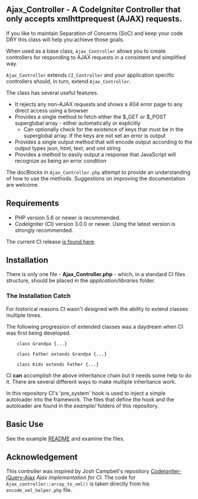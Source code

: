 ## Ajax_Controller - A CodeIgniter Controller that only accepts xmlhttprequest (AJAX) requests.

If you like to maintain Separation of Concerns (SoC) and keep your code DRY this class will help you achieve those goals.

When used as a base class, `Ajax_Controller` allows you to create controllers for responding to AJAX requests in a
consistent and simplified way.

`Ajax_Controller` extends `CI_Controller` and your application specific controllers should, in turn, extend `Ajax_Controller`.

The class has several useful features.

- It rejects any non-AJAX requests and shows a 404 error page to any direct access using a browser
- Provides a single method to fetch either the $_GET or $_POST superglobal array - either automatically or explicitly
  -  Can optionally check for the existence of keys that must be in the superglobal array. If the keys are not set an error is output
- Provides a single output method that will encode output according to the output types json, html, text, and xml string
- Provides a method to easily output a response that JavaScript will recognize as being an error condition

The docBlocks in `Ajax_Controller.php` attempt to provide an understanding of how to use the methods. Suggestions on 
improving the documentation are welcome. 


## Requirements
* PHP version 5.6 or newer is recommended.
* CodeIgniter (CI) version 3.0.0 or newer. Using the latest version is strongly recommended. 

The current CI release [is found here](https://codeigniter.com/).


## Installation
There is only one file - **Ajax_Controller.php** - which, in a standard CI files structure, should be placed in the *application/libraries* folder.


### The Installation Catch
For historical reasons CI wasn't designed with the ability to extend classes multiple times. 

The following progression of extended classes was a daydream when CI was first being developed.

        class Grandpa {...}

        class Father extends Grandpa {...}

        class Kids extends Father {...}

CI **can** accomplish the above inheritance chain but it needs some help to do it.
There are several different ways to make multiple inheritance work. 

In this repository CI's 
'pre_system' hook is used to inject a simple autoloader into the framework.
The files that define the hook and the autoloader are found in the *example/* folders of this repository.


## Basic Use
See the example [README](application/README.md) and examine the files.

## Acknowledgement
This controller was inspired by Josh Campbell's repository [Codeigniter-jQuery-Ajax](https://github.com/ThingEngineer/Codeigniter-jQuery-Ajax) 
*Ajax implementation for CI*. The code for `Ajax_controller::array_to_xml()` is taken directly from his `encode_xml_helper.php` file.
